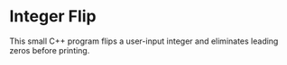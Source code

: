 # Integer Flip
This small C++ program flips a user-input integer and eliminates leading zeros before printing.
